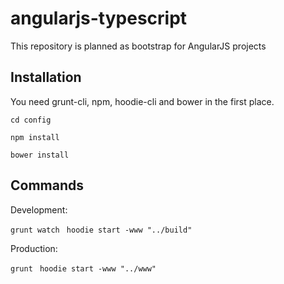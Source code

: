 angularjs-typescript
====================

This repository is planned as bootstrap for AngularJS projects

Installation
------------

You need grunt-cli, npm, hoodie-cli and bower in the first place.

```cd config ```

```npm install ```

```bower install ```


Commands
--------
Development:

```grunt watch ```
```hoodie start -www "../build"```

Production:

```grunt ```
```hoodie start -www "../www"```
